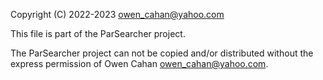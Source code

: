 Copyright (C) 2022-2023 <owen_cahan@yahoo.com>

This file is part of the ParSearcher project.

The ParSearcher project can not be copied and/or distributed without the express
permission of Owen Cahan <owen_cahan@yahoo.com>.